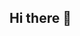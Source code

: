 ## Hi there 👋

<!--
**AreebaMajid-15/AreebaMajid-15** is a ✨ _special_ ✨ repository because its `README.md` (this file) appears on your GitHub profile.

Here are some ideas to get you started:

- 🔭 I’m currently working on Startek as an support Executive
- 🌱 I’m currently learning Advanced React Concepts
- 👯 I’m looking to collaborate on exciting and learning projects 
- 📫 How to reach me: LinkedIn: https://www.linkedin.com/in/areeba-majid04/

